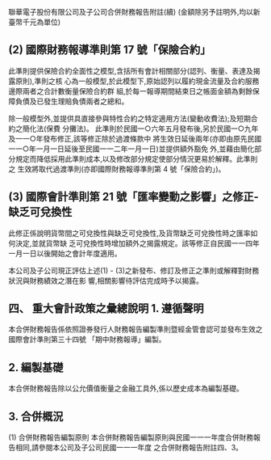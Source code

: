 聯華電子股份有限公司及子公司合併財務報告附註(續)
(金額除另予註明外,均以新臺幣千元為單位)

## (2) 國際財務報導準則第 17 號「保險合約」

此準則提供保險合約全面性之模型,含括所有會計相關部分(認列、衡量、表達及揭露原則),準則之核 心為一般模型,於此模型下,原始認列以履約現金流量及合約服務邊際兩者之合計數衡量保險合約群 組,於每一報導期間結束日之帳面金額為剩餘保障負債及已發生理賠負債兩者之總和。

除一般模型外,並提供具直接參與特性合約之特定適用方法(變動收費法);及短期合約之簡化法(保費 分攤法)。 此準則於民國一○六年五月發布後,另於民國一○九年及一一○年發布修正,該等修正除於過渡條款中 將生效日延後兩年(亦即由原先民國一一○年一月一日延後至民國一一二年一月一日)並提供額外豁免 外,並藉由簡化部分規定而降低採用此準則成本,以及修改部分規定使部分情況更易於解釋。此準則之 生效將取代過渡準則(亦即國際財務報導準則第 4 號「保險合約」)。

## (3) 國際會計準則第 21 號「匯率變動之影響」之修正-缺乏可兌換性

此修正係說明貨幣間之可兌換性與缺乏可兌換性,及貨幣缺乏可兌換性時之匯率如何決定,並就貨幣缺 乏可兌換性時增加額外之揭露規定。該等修正自民國一一四年一月一日以後開始之會計年度適用。

本公司及子公司現正評估上述(1) - (3)之新發布、修訂及修正之準則或解釋對財務狀況與財務績效之潛在影 響,相關影響待評估完成時予以揭露。

## 四、 重大會計政策之彙總說明 1. 遵循聲明

本合併財務報告係依照證券發行人財務報告編製準則暨經金管會認可並發布生效之國際會計準則第三十四號
「期中財務報導」編製。

## 2. 編製基礎

本合併財務報告除以公允價值衡量之金融工具外,係以歷史成本為編製基礎。

## 3. 合併概況

(1) 合併財務報告編製原則 本合併財務報告編製原則與民國一一一年度合併財務報告相同,請參閱本公司及子公司民國一一一年度 之合併財務報告附註四、3。